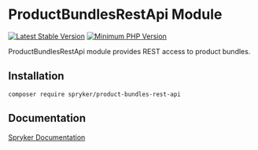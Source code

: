 # ProductBundlesRestApi Module
[![Latest Stable Version](https://poser.pugx.org/spryker/product-bundles-rest-api/v/stable.svg)](https://packagist.org/packages/spryker/product-bundles-rest-api)
[![Minimum PHP Version](https://img.shields.io/badge/php-%3E%3D%208.0-8892BF.svg)](https://php.net/)

ProductBundlesRestApi module provides REST access to product bundles.

## Installation

```
composer require spryker/product-bundles-rest-api
```

## Documentation

[Spryker Documentation](https://docs.spryker.com)
